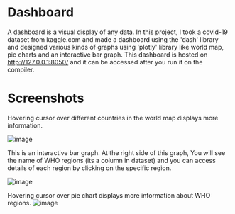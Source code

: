 # Dashboard
A dashboard is a visual display of any data. In this project, I took a covid-19 dataset from kaggle.com and made a dashboard using the 'dash' library and designed various kinds of graphs using 'plotly' library like world map, pie charts and an interactive bar graph.
This dashboard is hosted on http://127.0.0.1:8050/ and it can be accessed after you run it on the compiler.
# Screenshots
Hovering cursor over different countries in the world map displays more information.

![image](https://user-images.githubusercontent.com/67970877/148690316-6947f7d7-de1d-45de-8a3e-9e8285410452.png)

This is an interactive bar graph. At the right side of this graph, You will see the name of WHO regions (its a column in dataset) and you can access details of each region by clicking on the specific region.

![image](https://user-images.githubusercontent.com/67970877/148690243-ecb9b4c9-50c2-4070-bf55-f167e23ef970.png)

Hovering cursor over pie chart displays more information about WHO regions.
![image](https://user-images.githubusercontent.com/67970877/148690274-2a684668-406b-4b6c-a2fa-ad4cec0e6e46.png)
